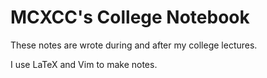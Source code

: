 # MCXCC's College Notebook

These notes are wrote during and after my college lectures.

I use LaTeX and Vim to make notes.
